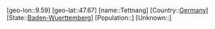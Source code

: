 ﻿---
location: [47.67,9.59]
type: City
tags:
- geo/City


SpocWebEntityId: 34834
isDeleted: false
confidential: public

---
[geo-lon::9.59]
[geo-lat::47.67]
[name::Tettnang]
[Country::[Germany](geo/Continent/Europe/Germany.md)]
[State::[Baden-Wuerttemberg](geo/Continent/Europe/Germany/Baden-Wuerttemberg.md)]
[Population::]
[Unknown::]

